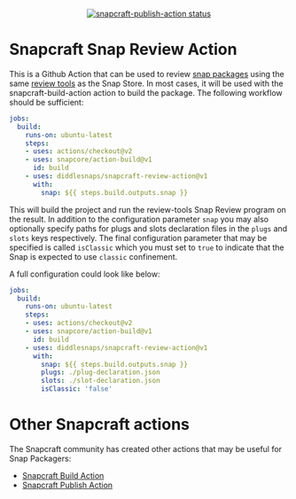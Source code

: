 <p align="center">
  <a href="https://github.com/diddlesnaps/snapcraft-review-action/actions"><img alt="snapcraft-publish-action status" src="https://github.com/diddlesnaps/snapcraft-review-action/workflows/build-test/badge.svg"></a>
</p>

# Snapcraft Snap Review Action

This is a Github Action that can be used to review [snap packages](https://snapcraft.io/) using the same [review tools](https://snapcraft.io/review-tools) as the Snap Store. In most cases, it will be used with the snapcraft-build-action action to build the package. The following workflow should be sufficient:

```yaml
jobs:
  build:
    runs-on: ubuntu-latest
    steps:
    - uses: actions/checkout@v2
    - uses: snapcore/action-build@v1
      id: build
    - uses: diddlesnaps/snapcraft-review-action@v1
      with:
        snap: ${{ steps.build.outputs.snap }}
```

This will build the project and run the review-tools Snap Review program on the result. In addition to the configuration parameter `snap` you may also optionally specify paths for plugs and slots declaration files in the `plugs` and `slots` keys respectively. The final configuration parameter that may be specified is called `isClassic` which you must set to `true` to indicate that the Snap is expected to use `classic` confinement.

A full configuration could look like below:

```yaml
jobs:
  build:
    runs-on: ubuntu-latest
    steps:
    - uses: actions/checkout@v2
    - uses: snapcore/action-build@v1
      id: build
    - uses: diddlesnaps/snapcraft-review-action@v1
      with:
        snap: ${{ steps.build.outputs.snap }}
        plugs: ./plug-declaration.json
        slots: ./slot-declaration.json
        isClassic: 'false'
```

# Other Snapcraft actions

The Snapcraft community has created other actions that may be useful for Snap Packagers:

* [Snapcraft Build Action](https://github.com/snapcore/action-build)
* [Snapcraft Publish Action](https://github.com/snapcore/action-publish)
